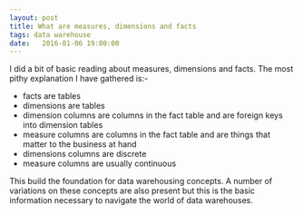 ```yaml
---
layout: post
title: What are measures, dimensions and facts
tags: data warehouse
date:   2016-01-06 19:00:00
---
```


I did a bit of basic reading about measures, dimensions and facts. The most pithy explanation I have gathered is:-

- facts are tables
- dimensions are tables
- dimension columns are columns in the fact table and are foreign keys into dimension tables
- measure columns are columns in the fact table and are things that matter to the business at hand
- dimensions columns are discrete
- measure columns are usually continuous

This build the foundation for data warehousing concepts. A number of variations on these concepts are also present but
this is the basic information necessary to navigate the world of data warehouses.
